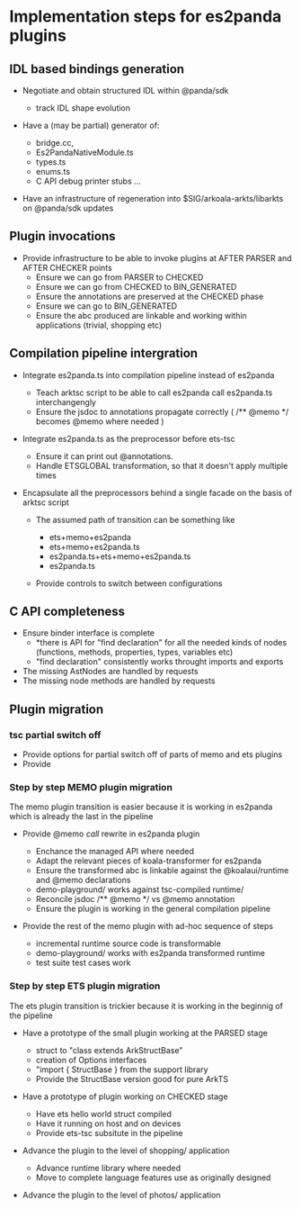 # Implementation steps for es2panda plugins

## IDL based bindings generation

* Negotiate and obtain structured IDL within @panda/sdk
   * track IDL shape evolution

* Have a (may be partial) generator of:
    * bridge.cc,
    * Es2PandaNativeModule.ts
    * types.ts
    * enums.ts
    * C API debug printer stubs
    ...

* Have an infrastructure of regeneration into $SIG/arkoala-arkts/libarkts on @panda/sdk updates


## Plugin invocations

* Provide infrastructure to be able to invoke plugins at AFTER PARSER and AFTER CHECKER points
    * Ensure we can go from PARSER to CHECKED
    * Ensure we can go from CHECKED to BIN_GENERATED
    * Ensure the annotations are preserved at the CHECKED phase
    * Ensure we can go to BIN_GENERATED
    * Ensure the abc produced are linkable and working within applications (trivial, shopping etc)

## Compilation pipeline intergration

* Integrate es2panda.ts into compilation pipeline instead of es2panda
    * Teach arktsc script to be able to call es2panda call es2panda.ts interchangengly
    * Ensure the jsdoc to annotations propagate correctly ( /** @memo */ becomes @memo where needed )

* Integrate es2panda.ts as the preprocessor before ets-tsc
   * Ensure it can print out @annotations.
   * Handle ETSGLOBAL transformation, so that it doesn't apply multiple times

* Encapsulate all the preprocessors behind a single facade on the basis of arktsc script
    * The assumed path of transition can be something like
        * ets+memo+es2panda
        * ets+memo+es2panda.ts
        * es2panda.ts+ets+memo+es2panda.ts
        * es2panda.ts

    * Provide controls to switch between configurations

## C API completeness

* Ensure binder interface is complete
    * *there is API for "find declaration" for all the needed kinds of nodes (functions, methods, properties, types, variables etc)
    * "find declaration" consistently works throught imports and exports
* The missing AstNodes are handled by requests
* The missing node methods are handled by requests


## Plugin migration

### tsc partial switch off

* Provide options for partial switch off of parts of memo and ets plugins
* Provide

### Step by step MEMO plugin migration

The memo plugin transition is easier because it is working in es2panda which is already the last in the pipeline

* Provide @memo *call* rewrite in es2panda plugin
    * Enchance the managed API where needed
    * Adapt the relevant pieces of koala-transformer for es2panda
    * Ensure the transformed abc is linkable against the @koalaui/runtime and @memo declarations
    * demo-playground/ works against tsc-compiled runtime/
    * Reconcile jsdoc /** @memo */ vs @memo annotation
    * Ensure the plugin is working in the general compilation pipeline

* Provide the rest of the memo plugin with ad-hoc sequence of steps
   * incremental runtime source code is transformable
   * demo-playground/ works with es2panda transformed runtime
   * test suite test cases work

### Step by step ETS plugin migration

The ets plugin transition is trickier because it is working in the beginnig of the pipeline

* Have a prototype of the small plugin working at the PARSED stage
   * struct to "class extends ArkStructBase"
   * creation of Options interfaces
   * "import { StructBase } from the support library
   * Provide the StructBase version good for pure ArkTS

* Have a prototype of plugin working on CHECKED stage
   * Have ets hello world struct compiled
   * Have it running on host and on devices
   * Provide ets-tsc subsitute in the pipeline

* Advance the plugin to the level of shopping/ application
   * Advance runtime library where needed
   * Move to complete language features use as originally designed

* Advance the plugin to the level of photos/ application

